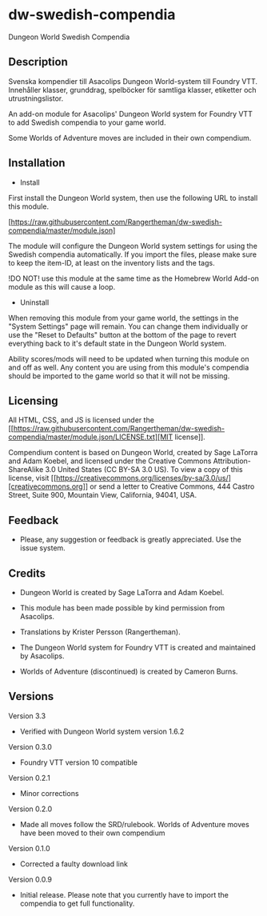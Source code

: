 # dw-swedish-compendia
Dungeon World Swedish Compendia

## Description

Svenska kompendier till Asacolips Dungeon World-system till Foundry VTT. Innehåller klasser, grunddrag, spelböcker för samtliga klasser, etiketter och utrustningslistor.

An add-on module for Asacolips' Dungeon World system for Foundry VTT to add Swedish compendia to your game world.

Some Worlds of Adventure moves are included in their own compendium.

## Installation

* Install

First install the Dungeon World system, then use the following URL to
install this module.

[https://raw.githubusercontent.com/Rangertheman/dw-swedish-compendia/master/module.json]

The module will configure the Dungeon World system settings for using the Swedish compendia automatically. If you import the files, please make sure to keep the item-ID, at least on the inventory lists and the tags.

!DO NOT! use this module at the same time as the Homebrew World Add-on module as this will cause a loop.

* Uninstall

When removing this module from your game world, the settings in the
"System Settings" page will remain. You can change them individually
or use the "Reset to Defaults" button at the bottom of the page to
revert everything back to it's default state in the Dungeon World
system.

Ability scores/mods will need to be updated when turning this module
on and off as well. Any content you are using from this module's
compendia should be imported to the game world so that it will not be
missing.

## Licensing

All HTML, CSS, and JS is licensed under the [[https://raw.githubusercontent.com/Rangertheman/dw-swedish-compendia/master/module.json/LICENSE.txt][MIT license]].

Compendium content is based on Dungeon World, created by Sage LaTorra and Adam Koebel, and licensed under the Creative Commons Attribution-ShareAlike 3.0 United States (CC BY-SA 3.0 US). To view a copy of this license, visit [[https://creativecommons.org/licenses/by-sa/3.0/us/][creativecommons.org]] or send a letter to
Creative Commons, 444 Castro Street, Suite 900, Mountain View,
California, 94041, USA.

## Feedback

* Please, any suggestion or feedback is greatly appreciated. Use the issue system.

## Credits  

* Dungeon World is created by Sage LaTorra and Adam Koebel.

* This module has been made possible by kind permission from Asacolips.   
* Translations by Krister Persson (Rangertheman).
* The Dungeon World system for Foundry VTT is created and maintained by Asacolips.
* Worlds of Adventure (discontinued) is created by Cameron Burns.

## Versions

Version 3.3

* Verified with Dungeon World system version 1.6.2

Version 0.3.0

* Foundry VTT version 10 compatible

Version 0.2.1

* Minor corrections

Version 0.2.0

* Made all moves follow the SRD/rulebook. Worlds of Adventure moves have been moved to their own compendium

Version 0.1.0

* Corrected a faulty download link

Version 0.0.9

* Initial release. Please note that you currently have to import the compendia to get full functionality.